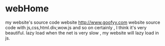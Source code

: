 # webHome
my website's source code 
website http://www.goofyy.com
website source code with js,css,html.div,wow.js and so on
certainly , I think it's very beautiful.
lazy load
when the net is very slow , my website will lazy load in js.
